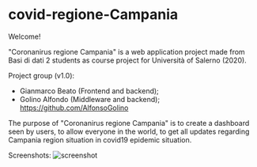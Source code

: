 # covid-regione-Campania

Welcome!

"Coronanirus regione Campania" is a web application project made from Basi di dati 2 students as course project for Università of Salerno (2020).

Project group (v1.0):
- Gianmarco Beato (Frontend and backend);
- Golino Alfondo (Middleware and backend); https://github.com/AlfonsoGolino

The purpose of "Coronanirus regione Campania" is to create a dashboard seen by users, to allow everyone in the world, to get all updates regarding Campania region situation in covid19 epidemic situation.

Screenshots:
![screenshot](https://user-images.githubusercontent.com/5273552/93324353-0f6d1f00-f816-11ea-94c0-681af3ae1723.png)

